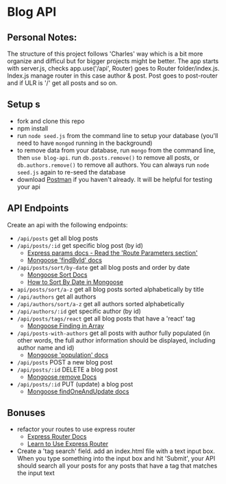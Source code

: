 # Blog API 
## Personal Notes:
The structure of this project follows 'Charles' way which is a bit more organize and difficul but for bigger projects might be better. The app starts with server.js, checks app.use('/api', Router) goes to Router folder/index.js. Index.js manage router in this case author & post. Post goes to post-router and if ULR is '/' get all posts and so on.
## Setup s
- fork and clone this repo
- npm install
- run `node seed.js` from the command line to setup your database (you'll need to have `mongod` running in the background)
-  to remove data from your database, run `mongo` from the command line, then `use blog-api`. run `db.posts.remove()` to remove all posts, or `db.authors.remove()` to remove all authors. You can always run `node seed.js` again to re-seed the database
- download [Postman](https://www.getpostman.com/) if you haven't already. It will be helpful for testing your api

## API Endpoints
Create an api with the following endpoints:

- `/api/posts` get all blog posts
- `/api/posts/:id` get specific blog post (by id)   
  - [Express params docs - Read the 'Route Parameters section'](https://expressjs.com/en/guide/routing.html)
  - [Mongoose 'findById' docs](http://mongoosejs.com/docs/api.html#model_Model.findById)
- `/api/posts/sort/by-date` get all blog posts and order by date
  - [Mongoose Sort Docs](http://mongoosejs.com/docs/api.html#query_Query-sort)
  - [How to Sort By Date in Mongoose](http://stackoverflow.com/questions/5825520/in-mongoose-how-do-i-sort-by-date-node-js)
- `api/posts/sort/a-z` get all blog posts sorted alphabetically by title
- `/api/authors` get all authors
- `/api/authors/sort/a-z` get all authors sorted alphabetically  
- `/api/authors/:id` get specific author (by id)
- `/api/posts/tags/react` get all blog posts that have a 'react' tag
  - [Mongoose Finding in Array](http://stackoverflow.com/questions/18148166/find-document-with-array-that-contains-a-specific-value)
- `/api/posts-with-authors` get all posts with author fully populated (in other words, the full author information should be displayed, including author name and id)
  - [Mongoose 'population' docs](http://mongoosejs.com/docs/populate.html)
- `/api/posts` POST a new blog post
- `/api/posts/:id` DELETE a blog post
  - [Mongoose remove Docs](http://mongoosejs.com/docs/api.html#query_Query-remove)
- `/api/posts/:id` PUT (update) a blog post
  - [Mongoose findOneAndUpdate docs](http://mongoosejs.com/docs/api.html#query_Query-findOneAndUpdate)

## Bonuses
- refactor your routes to use express router
  - [Express Router Docs](http://expressjs.com/en/api.html#router)
  - [Learn to Use Express Router](https://scotch.io/tutorials/learn-to-use-the-new-router-in-expressjs-4)
- Create a 'tag search' field. add an index.html file with a text input box. When you type something into the input box and hit 'Submit', your API should search all your posts for any posts that have a tag that matches the input text
